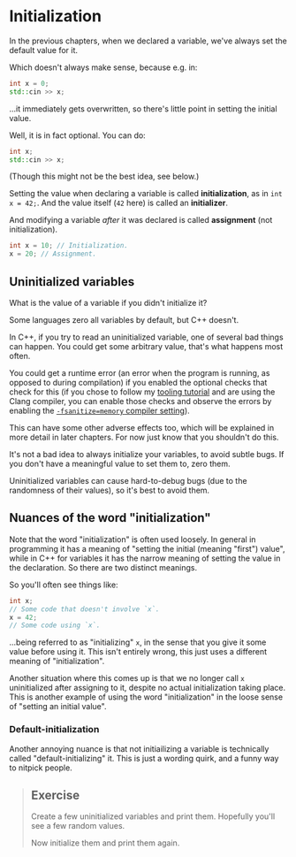 # Initialization

In the previous chapters, when we declared a variable, we've always set the default value for it.

Which doesn't always make sense, because e.g. in:
```cpp
int x = 0;
std::cin >> x;
```
...it immediately gets overwritten, so there's little point in setting the initial value.

Well, it is in fact optional. You can do:
```cpp
int x;
std::cin >> x;
```
(Though this might not be the best idea, see below.)

Setting the value when declaring a variable is called **initialization**, as in `int x = 42;`. And the value itself (`42` here) is called an **initializer**.

And modifying a variable *after* it was declared is called **assignment** (not initialization).

```cpp
int x = 10; // Initialization.
x = 20; // Assignment.
```

## Uninitialized variables

What is the value of a variable if you didn't initialize it?

Some languages zero all variables by default, but C++ doesn't.

In C++, if you try to read an uninitialized variable, one of several bad things can happen. You could get some arbitrary value, that's what happens most often.

You could get a runtime error (an error when the program is running, as opposed to during compilation) if you enabled the optional checks that check for this (if you chose to follow my [tooling tutorial](https://github.com/holyBlackCat/cpp-tutorials) and are using the Clang compiler, you can enable those checks and observe the errors by enabling the [`-fsanitize=memory` compiler setting](https://github.com/HolyBlackCat/cpp-tutorials/blob/master/tooling/articles/recommended_compiler_flags.md)).

This can have some other adverse effects too, which will be explained in more detail in later chapters. For now just know that you shouldn't do this.

It's not a bad idea to always initialize your variables, to avoid subtle bugs. If you don't have a meaningful value to set them to, zero them.

Uninitialized variables can cause hard-to-debug bugs (due to the randomness of their values), so it's best to avoid them.

## Nuances of the word "initialization"

Note that the word "initialization" is often used loosely. In general in programming it has a meaning of "setting the initial (meaning "first") value", while in C++ for variables it has the narrow meaning of setting the value in the declaration. So there are two distinct meanings.

So you'll often see things like:
```cpp
int x;
// Some code that doesn't involve `x`.
x = 42;
// Some code using `x`.
```
...being referred to as "initializing" `x`, in the sense that you give it some value before using it. This isn't entirely wrong, this just uses a different meaning of "initialization".

Another situation where this comes up is that we no longer call `x` uninitialized after assigning to it, despite no actual initialization taking place. This is another example of using the word "initialization" in the loose sense of "setting an initial value".

### Default-initialization

Another annoying nuance is that not initiailizing a variable is technically called "default-initializing" it. This is just a wording quirk, and a funny way to nitpick people.

> ## Exercise
>
> Create a few uninitialized variables and print them. Hopefully you'll see a few random values.
>
> Now initialize them and print them again.
